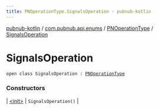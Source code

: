 ```yaml
---
title: PNOperationType.SignalsOperation - pubnub-kotlin
---
```


[pubnub-kotlin](../../../index.html) / [com.pubnub.api.enums](../../index.html) / [PNOperationType](../index.html) / [SignalsOperation](./index.html)

# SignalsOperation

`open class SignalsOperation : `[`PNOperationType`](../index.html)

### Constructors

| [&lt;init&gt;](-init-.html) | `SignalsOperation()` |

